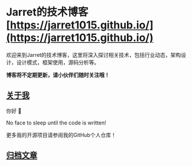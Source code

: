 # Jarret的技术博客 [https://jarret1015.github.io/](https://jarret1015.github.io/)

欢迎来到Jarret的技术博客，这里将深入探讨相关技术，包括行业动态，架构设计，设计模式，框架使用，源码分析等。

**博客将不定期更新，请小伙伴们随时关注哦！**


## [关于我](https://jarret1015.github.io/about/)

你好 👋

No face to sleep until the code is written!

更多我的开源项目请参阅我的GitHub个人仓库！


## [归档文章](https://jarret1015.github.io/archive/)
